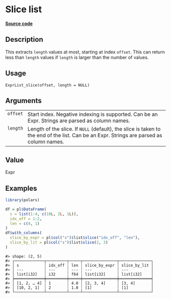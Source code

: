 

# Slice list

[**Source code**](https://github.com/pola-rs/r-polars/tree/mkdocs-matrial-search-preview/R/expr__list.R#L344)

## Description

This extracts <code>length</code> values at most, starting at index
<code>offset</code>. This can return less than <code>length</code>
values if <code>length</code> is larger than the number of values.

## Usage

<pre><code class='language-R'>ExprList_slice(offset, length = NULL)
</code></pre>

## Arguments

<table>
<tr>
<td style="white-space: nowrap; font-family: monospace; vertical-align: top">
<code id="ExprList_slice_:_offset">offset</code>
</td>
<td>
Start index. Negative indexing is supported. Can be an Expr. Strings are
parsed as column names.
</td>
</tr>
<tr>
<td style="white-space: nowrap; font-family: monospace; vertical-align: top">
<code id="ExprList_slice_:_length">length</code>
</td>
<td>
Length of the slice. If <code>NULL</code> (default), the slice is taken
to the end of the list. Can be an Expr. Strings are parsed as column
names.
</td>
</tr>
</table>

## Value

Expr

## Examples

``` r
library(polars)

df = pl$DataFrame(
  s = list(1:4, c(10L, 2L, 1L)),
  idx_off = 1:2,
  len = c(4, 1)
)
df$with_columns(
  slice_by_expr = pl$col("s")$list$slice("idx_off", "len"),
  slice_by_lit = pl$col("s")$list$slice(2, 3)
)
```

    #> shape: (2, 5)
    #> ┌─────────────┬─────────┬─────┬───────────────┬──────────────┐
    #> │ s           ┆ idx_off ┆ len ┆ slice_by_expr ┆ slice_by_lit │
    #> │ ---         ┆ ---     ┆ --- ┆ ---           ┆ ---          │
    #> │ list[i32]   ┆ i32     ┆ f64 ┆ list[i32]     ┆ list[i32]    │
    #> ╞═════════════╪═════════╪═════╪═══════════════╪══════════════╡
    #> │ [1, 2, … 4] ┆ 1       ┆ 4.0 ┆ [2, 3, 4]     ┆ [3, 4]       │
    #> │ [10, 2, 1]  ┆ 2       ┆ 1.0 ┆ [1]           ┆ [1]          │
    #> └─────────────┴─────────┴─────┴───────────────┴──────────────┘
